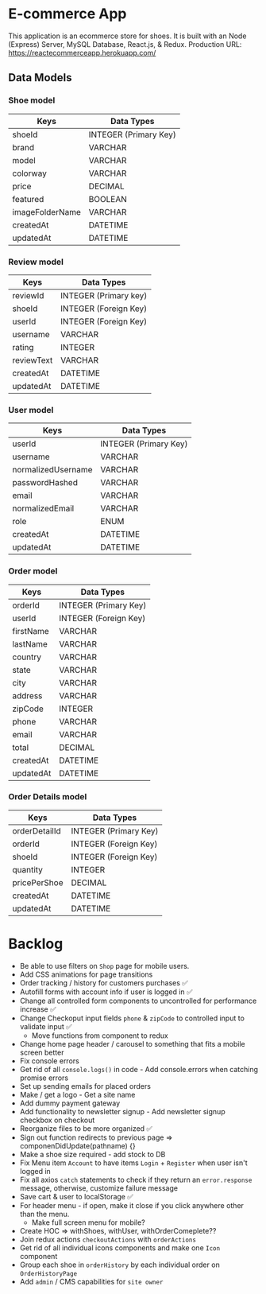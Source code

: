 # E-commerce App

This application is an ecommerce store for shoes. It is built with an Node (Express) Server, MySQL Database, React.js, & Redux. Production URL: https://reactecommerceapp.herokuapp.com/

## Data Models

### Shoe model

| Keys            |						Data Types						|
| --------------- | ------------------------------------------ |
| shoeId          |	INTEGER (Primary Key)						   |
| brand           |	VARCHAR			 									|
| model           | 	VARCHAR												|
| colorway        | 	VARCHAR												|
| price           | 	DECIMAL												|
| featured        |	BOOLEAN												|
| imageFolderName |	VARCHAR												|
| createdAt		   |	DATETIME										      |
| updatedAt       |  DATETIME                                  |

### Review model

|	Keys		   |					Data Types						|
| ------------ | --------------------------------------- |
| reviewId	   |	INTEGER (Primary key)						|
| shoeId		   |	INTEGER (Foreign Key)						|
| userId		   |	INTEGER (Foreign Key)						|
| username	   |	VARCHAR											|
| rating		   |	INTEGER											|
| reviewText	|	VARCHAR											|
| createdAt	   |	DATETIME										   |
| updatedAt    |  DATETIME                               |

### User model

| Keys				   |			Data Types					|
| ------------------ | ------------------------------ |
| userId				   |	INTEGER (Primary Key)			|
| username		      |	VARCHAR								|
| normalizedUsername |	VARCHAR              			|
| passwordHashed		| 	VARCHAR								|
| email				   | 	VARCHAR								|
| normalizedEmail	   | 	VARCHAR								|
| role         	   | 	ENUM								   |
| createdAt		      |	DATETIME								|
| updatedAt          |  DATETIME                      |

### Order model

|	Keys			   |					Data Types						|
| --------------  | --------------------------------------- |
| orderId			|	INTEGER (Primary Key)						|
| userId			   |	INTEGER (Foreign Key)					   |
| firstName		   |	VARCHAR											|
| lastName		   |	VARCHAR											|
| country			|	VARCHAR											|
| state			   |	VARCHAR											|
| city			   |	VARCHAR			 								|
| address			|	VARCHAR											|
| zipCode			|	INTEGER											|
| phone			   |	VARCHAR											|
| email			   |	VARCHAR											|
| total			   |	DECIMAL											|
| createdAt		   |	DATETIME										   |
| updatedAt       |  DATETIME                               |


### Order Details model

|	Keys			   |					Data Types				|
| --------------- | --------------------------------- |
| orderDetailId   | 	INTEGER (Primary Key)            |
| orderId         |	INTEGER (Foreign Key)				|
| shoeId			   |	INTEGER (Foreign Key)				|
| quantity		   |	INTEGER									|
| pricePerShoe	   |	DECIMAL									|
| createdAt		   |	DATETIME						   	   |
| updatedAt       |  DATETIME                         |


# Backlog

   - Be able to use filters on `Shop` page for mobile users.
   - Add CSS animations for page transitions
   - Order tracking / history for customers purchases ✅
   - Autofill forms with account info if user is logged in ✅
   - Change all controlled form components to uncontrolled for performance increase ✅
   - Change Checkoput input fields `phone` & `zipCode` to controlled input to validate input ✅
      - Move functions from component to redux
   - Change home page header / carousel to something that fits a mobile screen better
   - Fix console errors
   - Get rid of all `console.logs()` in code - Add console.errors when catching promise errors
   - Set up sending emails for placed orders
   - Make / get a logo - Get a site name
   - Add dummy payment gateway
   - Add functionality to newsletter signup - Add newsletter signup checkbox on checkout
   - Reorganize files to be more organized ✅
   - Sign out function redirects to previous page => componenDidUpdate(pathname) {<Redirect to={pathname} />}
   - Make a shoe size required - add stock to DB
   - Fix Menu item `Account` to have items `Login` + `Register` when user isn't logged in
   - Fix all axios `catch` statements to check if they return an `error.response` message, otherwise, customize failure message
   - Save cart & user to localStorage ✅
   - For header menu - if open, make it close if you click anywhere other than the menu.
      - Make full screen menu for mobile?
   - Create HOC => withShoes, withUser, withOrderComeplete??
   - Join redux actions `checkoutActions` with `orderActions`
   - Get rid of all individual icons components and make one `Icon` component
   - Group each shoe in `orderHistory` by each individual order on `OrderHistoryPage`
   - Add `admin` / CMS capabilities for `site owner`